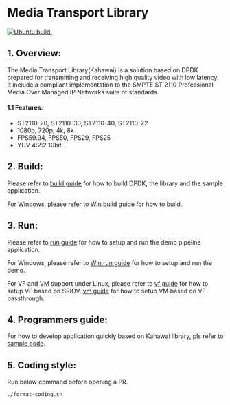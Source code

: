 # Media Transport Library
[![Ubuntu build.](https://github.com/OpenVisualCloud/Media-Transport-Library/actions/workflows/ubuntu_build.yml/badge.svg)](https://github.com/OpenVisualCloud/Media-Transport-Library/actions/workflows/ubuntu_build.yml)

## 1. Overview:
The Media Transport Library(Kahawai) is a solution based on DPDK prepared for transmitting and receiving high quality video with low latency. It include a compliant implementation to the SMPTE ST 2110 Professional Media Over Managed IP Networks suite of standards.

#### 1.1 Features:
* ST2110-20, ST2110-30, ST2110-40, ST2110-22
* 1080p, 720p, 4k, 8k
* FPS59.94, FPS50, FPS29, FPS25
* YUV 4:2:2 10bit

## 2. Build:
Please refer to [build guide](doc/build.md) for how to build DPDK, the library and the sample application.

For Windows, please refer to [Win build guide](doc/build_WIN.md) for how to build.

## 3. Run:
Please refer to [run guide](doc/run.md) for how to setup and run the demo pipeline application.

For Windows, please refer to [Win run guide](doc/run_WIN.md) for how to setup and run the demo.

For VF and VM support under Linux, please refer to [vf guide](doc/vf.md) for how to setup VF based on SRIOV, [vm guide](doc/vm.md) for how to setup VM based on VF passthrough.

## 4. Programmers guide:
For how to develop application quickly based on Kahawai library, pls refer to [sample code](app/sample).

## 5. Coding style:
Run below command before opening a PR.
```bash
./format-coding.sh
```
